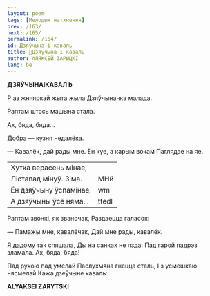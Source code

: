 ```yaml
---
layout: poem
tags: [Мелодыя натхнення]
prev: /163/
next: /165/
permalink: /164/
id: Дзяўчына і каваль
title: 🚧Дзяўчына і каваль
author: АЛЯКСЕЙ ЗАРЫЦКІ
lang: be
---
```



 
**ДЗЯЎЧЫНАIКАВАЛ  b**

P  аз жняяркай жыта жыла Дзяўчыначка малада.

Раптам штось машына стала.

Ах, бяда, бяда...

Добра — кузня недалёка.

— Кавалёк, дай рады мне. Ён куе, а карым вокам Паглядае на яе.

|     |     |
| --- | --- |  
| Хутка верасень мінае, |     |
| Лістапад мінуў. Зіма. | МНй |
| Ён дзяўчыну ўспамінае, | wm  |
| А дзяўчыны ўсё няма... | ttedl |

Раптам звонкі, як званочак, Раздаецца галасок:

— Памажы мне, кавалёчак, Дай мне рады, кавалёк.

Я дадому так спяшала, Ды на санках не язда: Пад гарой падрэз зламала. Ах, бяда, бяда!

Пад рукою пад умелай Паслухмяна гнецца сталь, I з усмешкаю нясмелай Кажа дзеўчыне каваль:

**ALYAKSEI  ZARYTSKI**
